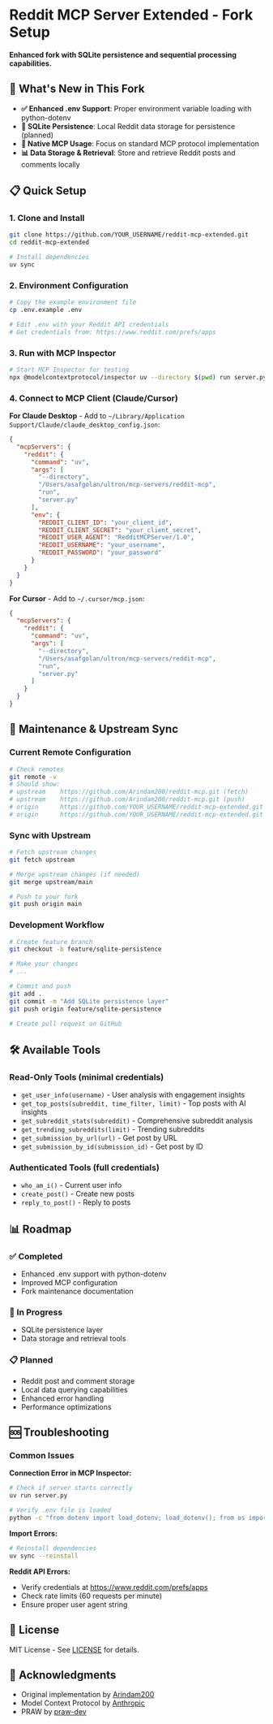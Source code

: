 # Reddit MCP Server Extended - Fork Setup

**Enhanced fork with SQLite persistence and sequential processing capabilities.**

## 🚀 What's New in This Fork

- **✅ Enhanced .env Support**: Proper environment variable loading with python-dotenv
- **💾 SQLite Persistence**: Local Reddit data storage for persistence (planned)
- **🔄 Native MCP Usage**: Focus on standard MCP protocol implementation
- **📊 Data Storage & Retrieval**: Store and retrieve Reddit posts and comments locally

## 📋 Quick Setup

### 1. Clone and Install
```bash
git clone https://github.com/YOUR_USERNAME/reddit-mcp-extended.git
cd reddit-mcp-extended

# Install dependencies
uv sync
```

### 2. Environment Configuration
```bash
# Copy the example environment file
cp .env.example .env

# Edit .env with your Reddit API credentials
# Get credentials from: https://www.reddit.com/prefs/apps
```

### 3. Run with MCP Inspector
```bash
# Start MCP Inspector for testing
npx @modelcontextprotocol/inspector uv --directory $(pwd) run server.py
```

### 4. Connect to MCP Client (Claude/Cursor)

**For Claude Desktop** - Add to `~/Library/Application Support/Claude/claude_desktop_config.json`:
```json
{
  "mcpServers": {
    "reddit": {
      "command": "uv",
      "args": [
        "--directory",
        "/Users/asafgolan/ultron/mcp-servers/reddit-mcp",
        "run",
        "server.py"
      ],
      "env": {
        "REDDIT_CLIENT_ID": "your_client_id",
        "REDDIT_CLIENT_SECRET": "your_client_secret",
        "REDDIT_USER_AGENT": "RedditMCPServer/1.0",
        "REDDIT_USERNAME": "your_username",
        "REDDIT_PASSWORD": "your_password"
      }
    }
  }
}
```

**For Cursor** - Add to `~/.cursor/mcp.json`:
```json
{
  "mcpServers": {
    "reddit": {
      "command": "uv",
      "args": [
        "--directory",
        "/Users/asafgolan/ultron/mcp-servers/reddit-mcp",
        "run",
        "server.py"
      ]
    }
  }
}
```

## 🔧 Maintenance & Upstream Sync

### Current Remote Configuration
```bash
# Check remotes
git remote -v
# Should show:
# upstream    https://github.com/Arindam200/reddit-mcp.git (fetch)
# upstream    https://github.com/Arindam200/reddit-mcp.git (push)
# origin      https://github.com/YOUR_USERNAME/reddit-mcp-extended.git (fetch)
# origin      https://github.com/YOUR_USERNAME/reddit-mcp-extended.git (push)
```

### Sync with Upstream
```bash
# Fetch upstream changes
git fetch upstream

# Merge upstream changes (if needed)
git merge upstream/main

# Push to your fork
git push origin main
```

### Development Workflow
```bash
# Create feature branch
git checkout -b feature/sqlite-persistence

# Make your changes
# ...

# Commit and push
git add .
git commit -m "Add SQLite persistence layer"
git push origin feature/sqlite-persistence

# Create pull request on GitHub
```

## 🛠️ Available Tools

### Read-Only Tools (minimal credentials)
- `get_user_info(username)` - User analysis with engagement insights
- `get_top_posts(subreddit, time_filter, limit)` - Top posts with AI insights
- `get_subreddit_stats(subreddit)` - Comprehensive subreddit analysis
- `get_trending_subreddits(limit)` - Trending subreddits
- `get_submission_by_url(url)` - Get post by URL
- `get_submission_by_id(submission_id)` - Get post by ID

### Authenticated Tools (full credentials)
- `who_am_i()` - Current user info
- `create_post()` - Create new posts
- `reply_to_post()` - Reply to posts

## 📊 Roadmap

### ✅ Completed
- Enhanced .env support with python-dotenv
- Improved MCP configuration
- Fork maintenance documentation

### 🔄 In Progress
- SQLite persistence layer
- Data storage and retrieval tools

### 📋 Planned
- Reddit post and comment storage
- Local data querying capabilities
- Enhanced error handling
- Performance optimizations

## 🆘 Troubleshooting

### Common Issues

**Connection Error in MCP Inspector:**
```bash
# Check if server starts correctly
uv run server.py

# Verify .env file is loaded
python -c "from dotenv import load_dotenv; load_dotenv(); from os import getenv; print(f'Client ID: {getenv(\"REDDIT_CLIENT_ID\")[:5]}...')"
```

**Import Errors:**
```bash
# Reinstall dependencies
uv sync --reinstall
```

**Reddit API Errors:**
- Verify credentials at https://www.reddit.com/prefs/apps
- Check rate limits (60 requests per minute)
- Ensure proper user agent string

## 📝 License

MIT License - See [LICENSE](LICENSE) for details.

## 🙏 Acknowledgments

- Original implementation by [Arindam200](https://github.com/Arindam200/reddit-mcp)
- Model Context Protocol by [Anthropic](https://github.com/modelcontextprotocol)
- PRAW by [praw-dev](https://github.com/praw-dev/praw)
